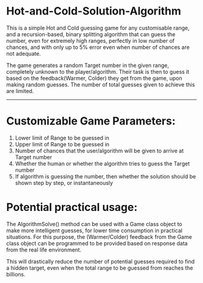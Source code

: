 # Hot-and-Cold-Solution-Algorithm


This is a simple Hot and Cold guessing game for any customisable range, and a recursion-based, binary splitting algorithm that can guess the number, even for extremely high ranges, perfectly in low number of chances, and with only up to 5% error even when number of chances are not adequate.

The game generates a random Target number in the given range, completely unknown to the player/algorithm. Their task is then to guess it based on the feedback(Warmer, Colder) they get from the game, upon making random guesses. The number of total guesses given to achieve this are limited.

----

# Customizable Game Parameters:
1. Lower limit of Range to be guessed in
2. Upper limit of Range to be guessed in
3. Number of chances that the user/algorithm will be given to arrive at Target number
4. Whether the human or whether the algorithm tries to guess the Target number
5. If algorithm is guessing the number, then whether the solution should be shown step by step, or instantaneously


# Potential practical usage:
The AlgorithmSolve() method can be used with a Game class object to make more intelligent guesses, for lower time consumption in practical situations.
For this purpose, the (Warmer/Colder) feedback from the Game class object can be programmed to be provided based on response data from the real life environment. 

This will drastically reduce the number of potential guesses required to find a hidden target, even when the total range to be guessed from reaches the billions.
